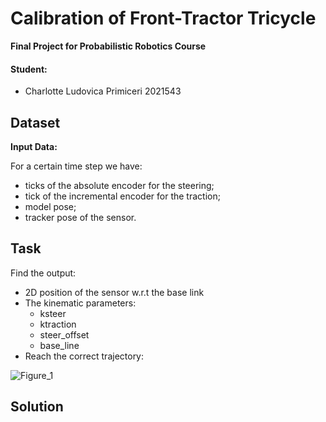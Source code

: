 # Calibration of Front-Tractor Tricycle

**Final Project for Probabilistic Robotics Course**

#### Student:
- Charlotte Ludovica Primiceri 2021543

## Dataset

**Input Data:**

For a certain time step we have:
- ticks of the absolute encoder for the steering;
- tick of the incremental encoder for the traction;
- model pose;
- tracker pose of the sensor. 


## Task

Find the output:
- 2D position of the sensor w.r.t the base link
- The kinematic parameters:
  - ksteer
  - ktraction
  - steer_offset
  - base_line
- Reach the correct trajectory:

![Figure_1](https://github.com/user-attachments/assets/ca34aed1-7f20-48aa-b1fd-7660e9ba3524)

## Solution
